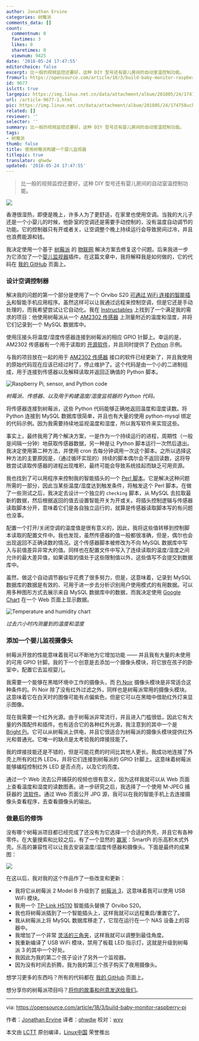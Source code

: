 ```yaml
---
author: Jonathan Ervine
categories: 树莓派
comments_data: []
count:
  commentnum: 0
  favtimes: 3
  likes: 0
  sharetimes: 0
  viewnum: 9425
date: '2018-05-24 17:47:55'
editorchoice: false
excerpt: 比一般的视频监控还要好，这种 DIY 型号还有婴儿房间的自动室温控制功能。
fromurl: https://opensource.com/article/18/3/build-baby-monitor-raspberry-pi
id: 9677
islctt: true
largepic: https://img.linux.net.cn/data/attachment/album/201805/24/174758uck2cleyykckgomy.png
url: /article-9677-1.html
pic: https://img.linux.net.cn/data/attachment/album/201805/24/174758uck2cleyykckgomy.png.thumb.jpg
related: []
reviewer: ''
selector: ''
summary: 比一般的视频监控还要好，这种 DIY 型号还有婴儿房间的自动室温控制功能。
tags:
- 树莓派
thumb: false
title: 使用树莓派构建一个婴儿监视器
titlepic: true
translator: qhwdw
updated: '2018-05-24 17:47:55'
---
```



> 
> 比一般的视频监控还要好，这种 DIY 型号还有婴儿房间的自动室温控制功能。
> 
> 
> 


![](/data/attachment/album/201805/24/174758uck2cleyykckgomy.png)


香港很湿热，即便是晚上，许多人为了更舒适，在家里也使用空调。当我的大儿子还是一个小婴儿的时候，他卧室的空调还是需要手动控制的，没有温度自动调节的功能。它的控制器只有开或者关，让空调整个晚上持续运行会导致房间过冷，并且也浪费能源和钱。


我决定使用一个基于 [树莓派](https://opensource.com/tags/raspberry-pi) 的 [物联网](https://opensource.com/tags/internet-things) 解决方案去修复这个问题。后来我进一步为它添加了一个[婴儿监视器](https://opensource.com/article/17/9/gonimo)插件。在这篇文章中，我将解释我是如何做的，它的代码在 [我的 GitHub](https://github.com/jervine/rpi-temp-humid-monitor) 页面上。


### 设计空调控制器


解决我的问题的第一个部分是使用了一个 Orvibo S20 [可通过 WiFi 连接的智能插头](https://www.amazon.co.uk/marsboy-S20-Automation-Control-Smartphone/dp/B01LXKPUDK/ref=sr_1_1/258-6082934-2585109?ie=UTF8&amp;qid=1520578769&amp;sr=8-1&amp;keywords=orvibo+s20)和智能手机应用程序。虽然这样可以让我通过远程来控制空调，但是它还是手动处理的，而我希望尝试让它自动化。我在 [Instructables](http://www.instructables.com/id/Raspberry-Pi-Temperature-Humidity-Network-Monitor/) 上找到了一个满足我的需求的项目：他使用树莓派从一个 [AM2302 传感器](https://www.adafruit.com/product/393) 上测量附近的温度和湿度，并将它们记录到一个 MySQL 数据库中。


使用压接头将温度/湿度传感器连接到树莓派的相应 GPIO 针脚上。幸运的是，AM2302 传感器有一个用于读取的 [开源软件](https://github.com/adafruit/Adafruit_Python_DHT)，并且同时提供了 [Python](https://opensource.com/tags/python) 示例。


与我的项目放在一起的用于 [AM2302 传感器](https://github.com/adafruit/Adafruit-Raspberry-Pi-Python-Code/tree/legacy/Adafruit_DHT_Driver_Python) 接口的软件已经更新了，并且我使用的原始代码现在应该已经过时了，停止维护了。这个代码是由一个小的二进制组成，用于连接到传感器以及解释读取并返回正确值的 Python 脚本。


![Raspberry Pi, sensor, and Python code](/data/attachment/album/201805/24/174759en8sz580cqsscc50.png "Raspberry Pi, sensor, and Python code")


*树莓派、传感器、以及用于构建温度/湿度监视器的 Python 代码。*


将传感器连接到树莓派，这些 Python 代码能够正确地返回温度和湿度读数。将 Python 连接到 MySQL 数据库很简单，并且也有大量的使用 python-mysql 绑定的代码示例。因为我需要持续地监视温度和湿度，所以我写软件来实现这些。


事实上，最终我用了两个解决方案，一是作为一个持续运行的进程，周期性（一般是间隔一分钟）地获取传感器数据，另一种是让 Python 脚本运行一次然后退出。我决定使用第二种方法，并使用 cron 去每分钟调用一次这个脚本。之所以选择这种方法的主要原因是，（通过循环实现的）持续的脚本偶尔会不返回读数，这将导致尝试读取传感器的进程出现堆积，最终可能会导致系统挂起而缺乏可用资源。


我也找到了可以用程序来控制我的智能插头的一个 [Perl 脚本](https://github.com/franc-carter/bauhn-wifi)。它是解决这种问题所需的一部分，因此当某些温度/湿度达到触发条件，将触发这个 Perl 脚本。在做了一些测试之后，我决定去设计一个独立的 `checking` 脚本，从 MySQL 去拉取最新的数据，然后根据返回的值去设置智能开关为开或关。将插头控制逻辑与传感器读取脚本分开，意味着它们是各自独立运行的，就算是传感器读取脚本写的有问题也没事。


配置一个打开/关闭空调的温度值是很有意义的，因此，我将这些值转移到控制脚本读取的配置文件中。我也发现，虽然传感器的值一般都很准确，但是，偶尔也会出现返回不正确读数的情况。这个传感器脚本被修改为不向 MySQL 数据库中写入与前值差异非常大的值。同样也在配置文件中写入了连续读取的温度/湿度之间允许的最大差异值，如果读取的值处于这些限制值以外，这些值写不会提交到数据库中。


虽然，做这个自动调节器似乎花费了很多努力，但是，这意味着，记录到 MySQL 数据库的数据是有效的、可用于进一步去分析识别用户使用模式的有用数据。可以用多种图形方式去展示来自 MySQL 数据库中的数据，而我决定使用 [Google Chart](https://developers.google.com/chart/) 在一个 Web 页面上显示数据。


![Temperature and humidity chart](/data/attachment/album/201805/24/174759ukjrbb3wpjwjebo2.png "Temperature and humidity chart")


*过去六小时内测量到的温度和湿度*


### 添加一个婴儿监视摄像头


树莓派开放的性能意味着我可以不断地为它增加功能 —— 并且我有大量的未使用的可用 GPIO 针脚。我的下一个创意是去添加一个摄像头模块，将它放在孩子的卧室中，配置它去监视婴儿。


我需要一个能够在黑暗环境中工作的摄像头，而 [Pi Noir](https://www.raspberrypi.org/products/pi-noir-camera-v2/) 摄像头模块是非常适合这种条件的。Pi Noir 除了没有红外过滤之外，同样也是树莓派常用的摄像头模块。这意味着它在白天时的图像可能有点偏紫色，但是它可以在黑暗中借助红外灯来显示图像。


现在我需要一个红外光源。由于树莓派非常流行，并且进入门槛很低，因此它有大量的外围配件和插件。也有适合它的各种红外光源，我注意到的其中一个是 [Bright Pi](https://www.pi-supply.com/product/bright-pi-bright-white-ir-camera-light-raspberry-pi/)。它可以从树莓派上供电，并且它很适合为树莓派的摄像头模块提供红外光和普通光。它唯一的缺点是太考验我的焊接技能了。


我的焊接技能还是不错的，但是可能花费的时间比其他人更长。我成功地连接了外壳上所有的红外 LEDs，并将它们连接到树莓派的 GPIO 针脚上。这意味着树莓派能够编程控制红外 LED 是否点亮，以及它的亮度。


通过一个 Web 流去公开捕获的视频也很有意义，因为这样我就可以从 Web 页面上查看温度和湿度的读数图表。进一步研究之后，我选择了一个使用 M-JPEG 捕获器的 [流软件](https://elinux.org/RPi-Cam-Web-Interface)。通过 Web 页面公开 JPG 源，我可以在我的智能手机上去连接摄像头查看程序，去查看摄像头的输出。


### 做最后的修饰


没有哪个树莓派项目都已经完成了还没有为它选择一个合适的外壳，并且它有各种零件。在大量搜索和比较之后，有了一个显然的 [赢家](https://smarticase.com/collections/all/products/smartipi-kit-3)：SmartPi 的乐高积木式外壳。乐高的兼容性可以让我去安装温度/湿度传感器和摄像头。下面是最终的成果图：


![](/data/attachment/album/201805/24/174800xa1eyqu3upglie7i.png)


在这以后，我对我的这个作品作了一些改变和更新：


* 我将它从树莓派 2 Model B 升级到了 [树莓派 3](https://opensource.com/article/18/3/raspberry-pi-3b-model-news)，这意味着我可以使用 USB WiFi 模块。
* 我用一个 [TP-Link HS110](https://www.tp-link.com/uk/products/details/cat-5258_HS110.html) 智能插头替换了 Orvibo S20。
* 我也将树莓派插到了一个智能插头上，这样我就可以远程重启/重置它了。
* 我从树莓派上将 MySQL 数据库移走了，它现在运行在一个 NAS 设备上的容器中。
* 我增加了一个非常 [灵活的三角夹](https://www.amazon.com/Flexpod-Flexible-Tripod-Discontinued-Manufacturer/dp/B000JC8WYA)，这样我就可以调整到最佳角度。
* 我重新编译了 USB WiFi 模块，禁用了板载 LED 指示灯，这就是升级到树莓派 3 的其中一个好处。
* 我因此为我的第二个孩子设计了另外一个监视器。
* 因为没有时间去折腾，我为我的第三个孩子购买了夜用摄像头。


想学习更多的东西吗？所有的代码都在 [我的 GitHub](https://github.com/jervine/rpi-temp-humid-monitor) 页面上。


想分享你的树莓派项目吗？[将你的故事和创意发送给我们](http://opensource.com/story)。




---


via: <https://opensource.com/article/18/3/build-baby-monitor-raspberry-pi>


作者：[Jonathan Ervine](https://opensource.com/users/jervine) 译者：[qhwdw](https://github.com/qhwdw) 校对：[wxy](https://github.com/wxy)


本文由 [LCTT](https://github.com/LCTT/TranslateProject) 原创编译，[Linux中国](https://linux.cn/) 荣誉推出